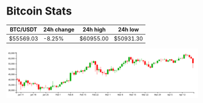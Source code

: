 # Bitcoin Stats

BTC/USDT|24h change|24h high|24h low|
|---|---|---|---|
|$55569.03|-8.25%|$60955.00|$50931.30|

<img src="./chart.svg">
